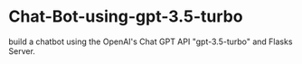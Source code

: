 # Chat-Bot-using-gpt-3.5-turbo
build a chatbot using the OpenAI's Chat GPT API "gpt-3.5-turbo" and Flasks Server. 
